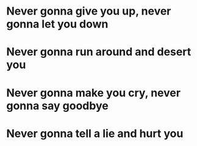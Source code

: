 # Never gonna give you up, never gonna let you down
# Never gonna run around and desert you
# Never gonna make you cry, never gonna say goodbye
# Never gonna tell a lie and hurt you

